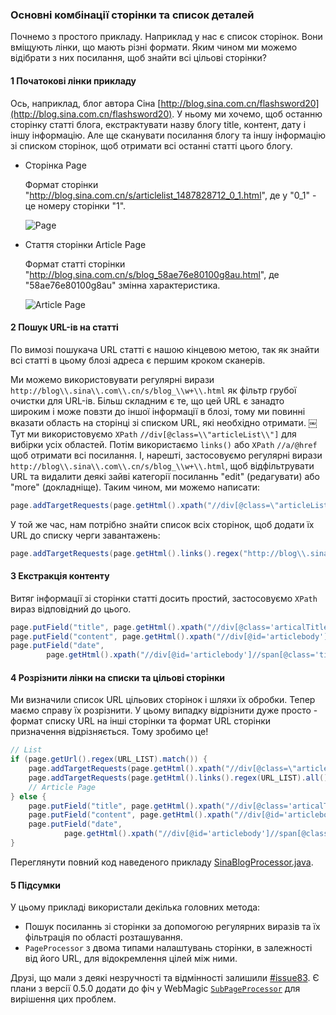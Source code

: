 ###  Основні комбінації сторінки та список деталей

Почнемо з простого прикладу. Наприклад у нас є список сторінок. Вони вміщують лінки, що мають різні формати. Яким чином ми можемо відібрати з них посилання, щоб знайти всі цільові сторінки?

#### 1 Початокові лінки прикладу

Ось, наприклад, блог автора Сіна [http://blog.sina.com.cn/flashsword20](http://blog.sina.com.cn/flashsword20). У ньому ми хочемо, щоб останню сторінку статті блога, екстрактувати назву блогу title, контент, дату і іншу інформацію. Але ще сканувати посилання блогу та іншу інформацію зі списком сторінок, щоб отримати всі останні статті цього блогу.

* Сторінка Page

	Формат сторінки "http://blog.sina.com.cn/s/articlelist_1487828712_0_1.html", де у "0_1" - це номеру сторінки "1".

	![Page](http://webmagic.qiniudn.com/oscimages/193620_Hr9E_190591.png)

* Стаття сторінки Article Page

	Формат статті сторінки "http://blog.sina.com.cn/s/blog_58ae76e80100g8au.html", де "58ae76e80100g8au" змінна характеристика.

	![Article Page](http://webmagic.qiniudn.com/oscimages/193102_ZleC_190591.png)

#### 2 Пошук URL-ів на статті

По вимозі пошукача URL статті є нашою кінцевою метою, так як знайти всі статті в цьому блозі адреса є першим кроком сканерів.

Ми можемо використовувати регулярні вирази `http://blog\\.sina\\.com\\.cn/s/blog_\\w+\\.html` як фільтр грубої очистки для URL-ів. Більш складним є те, що цей URL є занадто широким і може повзти до іншої інформації в блозі, тому ми повинні вказати область на сторінці зі списком URL, які необхідно отримати.
￼
Тут ми використовуємо `XPath` `//div[@class=\\"articleList\\"]` для вибірки усіх областей. Потім використаємо `links()` або `XPath` `//a/@href` щоб отримати всі посилання. І, нарешті, застосовуємо регулярні вирази `http://blog\\.sina\\.com\\.cn/s/blog_\\w+\\.html`, щоб відфільтрувати URL та видалити деякі зайві категорії посиланнь "edit" (редагувати) або "more" (докладніще). Таким чином, ми можемо написати:

```java
page.addTargetRequests(page.getHtml().xpath("//div[@class=\"articleList\"]").links().regex("http://blog\\.sina\\.com\\.cn/s/blog_\\w+\\.html").all());
```
У той же час, нам потрібно знайти список всіх сторінок, щоб додати їх URL до списку черги завантажень:

```java
page.addTargetRequests(page.getHtml().links().regex("http://blog\\.sina\\.com\\.cn/s/articlelist_1487828712_0_\\d+\\.html").all());
```

#### 3 Екстракція контенту

Витяг інформації зі сторінки статті досить простий, застосовуємо `XPath` вираз відповідний до цього.

```java
page.putField("title", page.getHtml().xpath("//div[@class='articalTitle']/h2"));
page.putField("content", page.getHtml().xpath("//div[@id='articlebody']//div[@class='articalContent']"));
page.putField("date",
        page.getHtml().xpath("//div[@id='articlebody']//span[@class='time SG_txtc']").regex("\\((.*)\\)"));
```

#### 4 Розрізнити лінки на списки та цільові сторінки

Ми визначили список URL цільових сторінок і шляхи їх обробки.
Тепер маємо справу їх розрізнити.
У цьому випадку відрізнити дуже просто - формат списку URL на інші сторінки та формат URL сторінки призначення відрізняється. Тому зробимо це!

```java
// List
if (page.getUrl().regex(URL_LIST).match()) {
    page.addTargetRequests(page.getHtml().xpath("//div[@class=\"articleList\"]").links().regex(URL_POST).all());
    page.addTargetRequests(page.getHtml().links().regex(URL_LIST).all());
    // Article Page
} else {
    page.putField("title", page.getHtml().xpath("//div[@class='articalTitle']/h2"));
    page.putField("content", page.getHtml().xpath("//div[@id='articlebody']//div[@class='articalContent']"));
    page.putField("date",
            page.getHtml().xpath("//div[@id='articlebody']//span[@class='time SG_txtc']").regex("\\((.*)\\)"));
}
```

Переглянути повний код наведеного прикладу [SinaBlogProcessor.java](https://github.com/code4craft/webmagic/blob/master/webmagic-samples/src/main/java/us/codecraft/webmagic/samples/SinaBlogProcessor.java).

#### 5 Підсумки

У цьому прикладі використали декілька головних метода:

* Пошук посиланнь зі сторінки за допомогою регулярних виразів та їх фільтрація по області розташування.
* `PageProcessor` з двома типами налаштувань сторінки, в залежності від його URL, для відокремлення цілей між ними.

Друзі, що мали з деякі незручності та відмінності залишили [#issue83](https://github.com/code4craft/webmagic/issues/83). Є плани з версії 0.5.0 додати до фіч у WebMagic  [`SubPageProcessor`](https://github.com/code4craft/webmagic/blob/master/webmagic-extension/src/main/java/us/codecraft/webmagic/handler/SubPageProcessor.java) для вирішення цих проблем.
